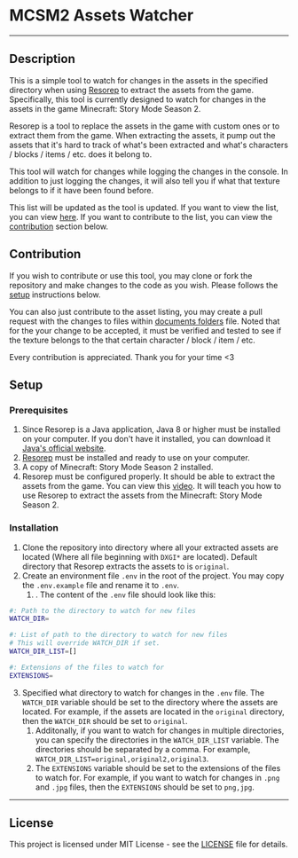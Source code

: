 # MCSM2 Assets Watcher
---
## Description
This is a simple tool to watch for changes in the assets in the specified directory when using [Resorep](https://www.undertow.club/downloads/resorep.1254/) to extract the assets from the game. Specifically, this tool is currently designed to watch for changes in the assets in the game Minecraft: Story Mode Season 2.

Resorep is a tool to replace the assets in the game with custom ones or to extract them from the game. When extracting the assets, it pump out the assets that it's hard to track of what's been extracted and what's characters / blocks / items / etc. does it belong to.

This tool will watch for changes while logging the changes in the console. In addition to just logging the changes, it will also tell you if what that texture belongs to if it have been found before.

This list will be updated as the tool is updated. If you want to view the list, you can view [here](/docs/ep1-asset-listing.md). If you want to contribute to the list, you can view the [contribution](#contribution) section below.

## Contribution

If you wish to contribute or use this tool, you may clone or fork the repository and make changes to the code as you wish. Please follows the [setup](#setup) instructions below.

You can also just contribute to the asset listing, you may create a pull request with the changes to files within [documents folders](/docs) file. Noted that for the your change to be accepted, it must be verified and tested to see if the texture belongs to the that certain character / block / item / etc.

Every contribution is appreciated. Thank you for your time <3

## Setup

### Prerequisites

1. Since Resorep is a Java application, Java 8 or higher must be installed on your computer. If you don't have it installed, you can download it [Java's official website](https://www.oracle.com/java/technologies/javase-jdk11-downloads.html).
2. [Resorep](https://www.undertow.club/downloads/resorep.1254/) must be installed and ready to use on your computer.
3. A copy of Minecraft: Story Mode Season 2 installed.
4. Resorep must be configured properly. It should be able to extract the assets from the game. You can view this [video](https://www.youtube.com/watch?v=3JZ_D3ELwOQ). It will teach you how to use Resorep to extract the assets from the Minecraft: Story Mode Season 2.

### Installation
1. Clone the repository into directory where all your extracted assets are located (Where all file beginning with `DXGI*` are located). Default directory that Resorep extracts the assets to is `original`.
2. Create an environment file `.env` in the root of the project. You may copy the `.env.example` file and rename it to `.env`.
   1. . The content of the `.env` file should look like this:
```bash
#: Path to the directory to watch for new files
WATCH_DIR=

#: List of path to the directory to watch for new files
# This will override WATCH_DIR if set.
WATCH_DIR_LIST=[]

#: Extensions of the files to watch for
EXTENSIONS=
```

3. Specified what directory to watch for changes in the `.env` file. The `WATCH_DIR` variable should be set to the directory where the assets are located. For example, if the assets are located in the `original` directory, then the `WATCH_DIR` should be set to `original`.
   1. Additonally, if you want to watch for changes in multiple directories, you can specify the directories in the `WATCH_DIR_LIST` variable. The directories should be separated by a comma. For example, `WATCH_DIR_LIST=original,original2,original3`.
   2. The `EXTENSIONS` variable should be set to the extensions of the files to watch for. For example, if you want to watch for changes in `.png` and `.jpg` files, then the `EXTENSIONS` should be set to `png,jpg`.

---

## License
This project is licensed under MIT License - see the [LICENSE](LICENSE) file for details.
